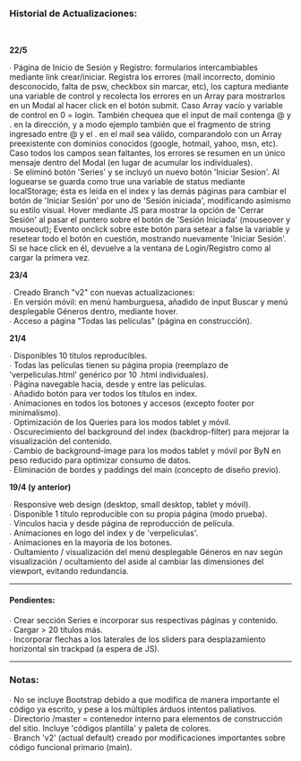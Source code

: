 <h3>Historial de Actualizaciones:</h3><br>

<b>22/5</b>

∙ Página de Inicio de Sesión y Registro: formularios intercambiables mediante link crear/iniciar. Registra los errores (mail incorrecto, dominio desconocido, falta de psw, checkbox sin marcar, etc), los captura mediante una variable de control y recolecta los errores en un Array para mostrarlos en un Modal al hacer click en el botón submit. Caso Array vacío y variable de control en 0 = login. También chequea que el input de mail contenga @ y . en la dirección, y a modo ejemplo también que el fragmento de string ingresado entre @ y el . en el mail sea válido, comparandolo con un Array preexistente con dominios conocidos (google, hotmail, yahoo, msn, etc). Caso todos los campos sean faltantes, los errores se resumen en un único mensaje dentro del Modal (en lugar de acumular los individuales).<br>
∙ Se eliminó botón 'Series' y se incluyó un nuevo botón 'Iniciar Sesion'. Al loguearse se guarda como true una variable de status mediante localStorage; ésta es leída en el index y las demás páginas para cambiar el botón de 'Iniciar Sesión' por uno de 'Sesión iniciada', modificando asimismo su estilo visual. Hover mediante JS para mostrar la opción de 'Cerrar Sesión' al pasar el puntero sobre el botón de 'Sesión Iniciada' (mouseover y mouseout); Evento onclick sobre este botón para setear a false la variable y resetear todo el botón en cuestión, mostrando nuevamente 'Iniciar Sesión'. Si se hace click en él, devuelve a la ventana de Login/Registro como al cargar la primera vez.

<b>23/4</b>

∙ Creado Branch "v2" con nuevas actualizaciones: <br>
∙ En versión móvil: en menú hamburguesa, añadido de input Buscar y menú desplegable Géneros dentro, mediante hover. <br>
∙ Acceso a página "Todas las películas" (página en construcción). <br>

<b>21/4</b>

∙ Disponibles 10 títulos reproducibles. <br>
∙ Todas las películas tienen su página propia (reemplazo de 'verpeliculas.html' genérico por 10 .html individuales). <br>
∙ Página navegable hacia, desde y entre las películas. <br>
∙ Añadido botón para ver todos los títulos en index. <br>
∙ Animaciones en todos los botones y accesos (excepto footer por minimalismo). <br>
∙ Optimización de los Queries para los modos tablet y móvil. <br>
∙ Oscurecimiento del background del index (backdrop-filter) para mejorar la visualización del contenido. <br>
∙ Cambio de background-image para los modos tablet y móvil por ByN en peso reducido para optimizar consumo de datos. <br>
∙ Eliminación de bordes y paddings del main (concepto de diseño previo). <br>

<b>19/4 (y anterior) </b>

∙ Responsive web design (desktop, small desktop, tablet y móvil). <br>
∙ Disponible 1 título reproducible con su propia página (modo prueba). <br>
∙ Vinculos hacia y desde página de reproducción de película. <br>
∙ Animaciones en logo del index y de 'verpeliculas'. <br>
∙ Animaciones en la mayoría de los botones. <br>
∙ Oultamiento / visualización del menú desplegable Géneros en nav según visualización / ocultamiento del aside al cambiar las dimensiones del viewport, evitando redundancia. <br>

---------------
<h4>Pendientes:</h4>

∙ Crear sección Series e incorporar sus respectivas páginas y contenido. <br>
∙ Cargar > 20 títulos más. <br>
∙ Incorporar flechas a los laterales de los sliders para desplazamiento horizontal sin trackpad (a espera de JS). <br>

---------------
<h3> Notas:</h3>

∙ No se incluye Bootstrap debido a que modifica de manera importante el código ya escrito, y pese a los múltiples árduos intentos paliativos. <br>
∙ Directorio /master = contenedor interno para elementos de construcción del sitio. Incluye 'códigos plantilla' y paleta de colores. <br>
∙ Branch 'v2' (actual default) creado por modificaciones importantes sobre código funcional primario (main). 

